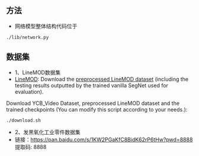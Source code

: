 ## 方法

* 网络模型整体结构代码位于
```	
./lib/network.py
```


## 数据集
* 1、LineMOD数据集
* [LineMOD](http://campar.in.tum.de/Main/StefanHinterstoisser): Download the [preprocessed LineMOD dataset](https://drive.google.com/drive/folders/19ivHpaKm9dOrr12fzC8IDFczWRPFxho7) (including the testing results outputted by the trained vanilla SegNet used for evaluation).

Download YCB_Video Dataset, preprocessed LineMOD dataset and the trained checkpoints (You can modify this script according to your needs.):
```	
./download.sh
```
* 2、发黑氧化工业零件数据集
* 链接：https://pan.baidu.com/s/1KW2PGaKfC8BidK62rP6tHw?pwd=8888 提取码: 8888 

